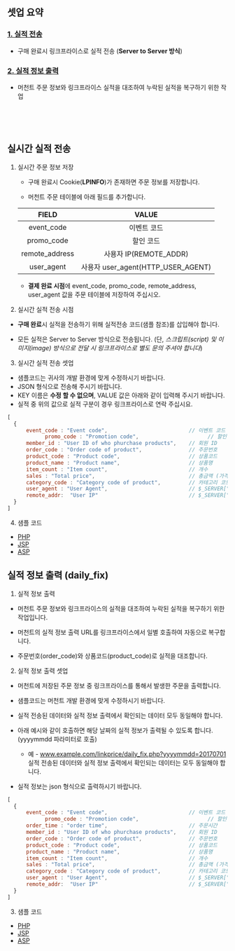## 셋업 요약

### [1. 실적 전송](https://github.com/linkprice/MerchantSetup/tree/master/CPS#실시간-실적-전송)
* 구매 완료시 링크프라이스로 실적 전송 (**Server to Server 방식**)

### [2. 실적 정보 출력](https://github.com/linkprice/MerchantSetup/tree/master/CPS#실적-정보-출력-daily_fix)
 * 머천트 주문 정보와 링크프라이스 실적을 대조하여 누락된 실적을 복구하기 위한 작업

<br />
  <br />
  <br />

## 실시간 실적 전송

1. 실시간 주문 정보 저장

   * 구매 완료시 Cookie(**LPINFO**)가 존재하면 주문 정보를 저장합니다.

   * 머천트 주문 테이블에 아래 필드를 추가합니다.

   |     FIELD      |              VALUE              |
   | :------------: | :-----------------------------: |
   |   event_code   |             이벤트 코드              |
   |   promo_code   |              할인 코드              |
   | remote_address |       사용자 IP(REMOTE_ADDR)       |
   |   user_agent   | 사용자 user_agent(HTTP_USER_AGENT) |

   * **결제 완료 시점**에 event_code, promo_code, remote_address, user_agent 값을 주문 테이블에 저장하여 주십시오.

2. 실시간 실적 전송 시점

  * **구매 완료**시 실적을 전송하기 위해 실적전송 코드(샘플 참조)를 삽입해야 합니다.

  * 모든 실적은 Server to Server 방식으로 전송됩니다. (단, *스크립트(script) 및 이미지(image) 방식으로 전달 시 링크프라이스로 별도 문의 주셔야 합니다*)

3. 실시간 실적 전송 셋업

  * 샘플코드는 귀사의 개발 환경에 맞게 수정하시기 바랍니다.
  * JSON 형식으로 전송해 주시기 바랍니다.
  * KEY 이름은 **수정 할 수 없으며**, VALUE 값은 아래와 같이 입력해 주시기 바랍니다.
  * 실적 중 위의 값으로 실적 구분이  경우 링크프라이스로 연락 주십시요.

  ```javascript
  [
    {
  	    event_code : "Event code",                          // 이벤트 코드
              promo_code : "Promotion code",                      // 할인 코드
  	    member_id : "User ID of who phurchase products",	// 회원 ID
  	    order_code : "Order code of product",               // 주문번호
  	    product_code : "Product code",                      // 상품코드
  	    product_name : "Product name",                      // 상품명
  	    item_count : "Item count",                          // 개수
  	    sales : "Total price",                              // 총금액 (가격 * 개수)
  	    category_code : "Category code of product",         // 카테고리 코드
  	    user_agent : "User Agent",                          // $_SERVER["HTTP_USER_AGENT"]
  	    remote_addr:  "User IP"                             // $_SERVER["REMOTE_ADDR"]
    }
  ]
  ```

4. 샘플 코드
  * [PHP](https://github.com/linkprice/MerchantSetup/blob/master/CPS%20-%20Promo%20code/PHP/index.php)
  * [JSP](https://github.com/linkprice/MerchantSetup/blob/master/CPS%20-%20Promo%20code/JSP/index.jsp)
  * [ASP](https://github.com/linkprice/MerchantSetup/blob/master/CPS%20-%20Promo%20code/ASP/index.asp)


## 실적 정보 출력 (daily_fix)

1. 실적 정보 출력

  * 머천트 주문 정보와 링크프라이스의 실적을 대조하여 누락된 실적을 복구하기 위한 작업입니다.

  * 머천트의 실적 정보 출력 URL를 링크프라이스에서 일별 호출하여 자동으로 복구합니다.

  * 주문번호(order_code)와 상품코드(product_code)로 실적을 대조합니다.

2. 실적 정보 출력 셋업

  * 머천트에 저장된 주문 정보 중 링크프라이스를 통해서 발생한 주문을 출력합니다.

  * 샘플코드는 머천트 개발 환경에 맞게 수정하시기 바랍니다.

  * 실적 전송된 데이터와 실적 정보 출력에서 확인되는 데이터 모두 동일해야 합니다.

  * 아래 예시와 같이 호출하면 해당 날짜의 실적 정보가 출력될 수 있도록 합니다. (yyyymmdd 파라미터로 호출)
    * 예 - www.example.com/linkprice/daily_fix.php?yyyymmdd=20170701 실적 전송된 데이터와 실적 정보 출력에서 확인되는 데이터는 모두 동일해야 합니다.	

  * 실적 정보는 json 형식으로 출력하시기 바랍니다.

  ```javascript
[
    {
  	    event_code : "Event code",                          // 이벤트 코드
              promo_code : "Promotion code",                      // 할인 코드
  	    order_time : "order time",                          // 주문시간
  	    member_id : "User ID of who phurchase products",    // 회원 ID
  	    order_code : "Order code of product",               // 주문번호
  	    product_code : "Product code",                      // 상품코드
  	    product_name : "Product name",                      // 상품명
  	    item_count : "Item count",                          // 개수
  	    sales : "Total price",                              // 총금액 (가격 * 개수)
  	    category_code : "Category code of product",         // 카테고리 코드
  	    user_agent : "User Agent",                          // $_SERVER["HTTP_USER_AGENT"]
  	    remote_addr:  "User IP"                             // $_SERVER["REMOTE_ADDR"]
    }
]
  ```

3. 샘플 코드

  * [PHP](https://github.com/linkprice/MerchantSetup/blob/master/CPS%20-%20Promo%20code/PHP/daily_fix.php)
  * [JSP](https://github.com/linkprice/MerchantSetup/blob/master/CPS%20-%20Promo%20code/JSP/daily_fix.jsp)
  * [ASP](https://github.com/linkprice/MerchantSetup/blob/master/CPS%20-%20Promo%20code/ASP/daily_fix.asp)


